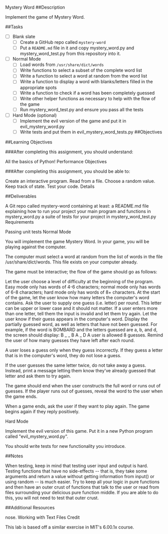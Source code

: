 Mystery Word
##Description

Implement the game of Mystery Word.

##Tasks

* [ ] Blank slate
  * [ ] Create a GitHub repo called `mystery-word`
  * [ ] Put a `README.md` file in it and copy mystery_word.py and mystery_word_test.py from this repository into it.
* [ ] Normal Mode
  * [ ] Load words from `/usr/share/dict/words`
  * [ ] Write functions to select a subset of the complete word list
  * [ ] Write a function to select a word at random from the word list
  * [ ] Write a function to display a word with blanks/letters filled in the appropriate spots
  * [ ] Write a function to check if a word has been completely guessed
  * [ ] Write other helper functions as necessary to help with the flow of the game
  * [ ] Run mystery_word_test.py and ensure you pass all the tests
* [ ] Hard Mode (optional)
  * [ ] Implement the evil version of the game and put it in evil_mystery_word.py
  * [ ] Write tests and put them in evil_mystery_word_tests.py
##Objectives

##Learning Objectives

###After completing this assignment, you should understand:

All the basics of Python!
Performance Objectives

###After completing this assignment, you should be able to:

Create an interactive program.
Read from a file.
Choose a random value.
Keep track of state.
Test your code.
Details

##Deliverables

A Git repo called mystery-word containing at least:
a README.md file explaining how to run your project
your main program and functions in mystery_word.py
a suite of tests for your project in mystery_word_test.py
Requirements

Passing unit tests
Normal Mode

You will implement the game Mystery Word. In your game, you will be playing against the computer.

The computer must select a word at random from the list of words in the file /usr/share/dict/words. This file exists on your computer already.

The game must be interactive; the flow of the game should go as follows:

Let the user choose a level of difficulty at the beginning of the program. Easy mode only has words of 4-6 characters; normal mode only has words of 6-8 characters; hard mode only has words of 8+ characters.
At the start of the game, let the user know how many letters the computer's word contains.
Ask the user to supply one guess (i.e. letter) per round. This letter can be upper or lower case and it should not matter. If a user enters more than one letter, tell them the input is invalid and let them try again.
Let the user know if their guess appears in the computer's word.
Display the partially guessed word, as well as letters that have not been guessed. For example, if the word is BOMBARD and the letters guessed are a, b, and d, the screen should display:
B _ _ B A _ D
A user is allowed 8 guesses. Remind the user of how many guesses they have left after each round.

A user loses a guess only when they guess incorrectly. If they guess a letter that is in the computer's word, they do not lose a guess.

If the user guesses the same letter twice, do not take away a guess. Instead, print a message letting them know they've already guessed that letter and ask them to try again.

The game should end when the user constructs the full word or runs out of guesses. If the player runs out of guesses, reveal the word to the user when the game ends.

When a game ends, ask the user if they want to play again. The game begins again if they reply positively.

Hard Mode

Implement the evil version of this game. Put it in a new Python program called "evil_mystery_word.py".

You should write tests for new functionality you introduce.

##Notes

When testing, keep in mind that testing user input and output is hard. Testing functions that have no side-effects -- that is, they take some arguments and return a value without getting information from input() or using random -- is much easier. Try to keep all your logic in pure functions and then have an outer crust of functions that talk to the user or read from files surrounding your delicious pure function middle. If you are able to do this, you will not need to test that outer crust.

##Additional Resources

nose.
Working with Text Files
Credit

This lab is based off a similar exercise in MIT's 6.00.1x course.
